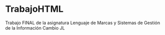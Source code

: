 # TrabajoHTML
Trabajo FINAL de la asignatura Lenguaje de Marcas y Sistemas de Gestión de la Información
Cambio JL
